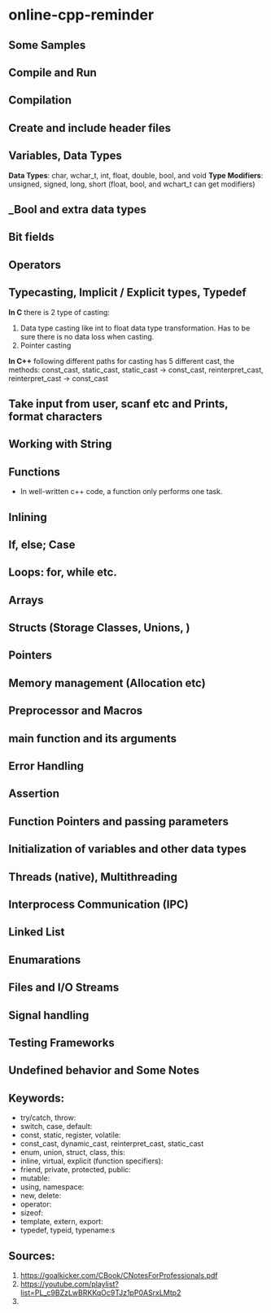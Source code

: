 # online-cpp-reminder


## Some Samples

## Compile and Run
## Compilation 
## Create and include header files

## Variables, Data Types

**Data Types**: char, wchar_t, int, float, double, bool, and void
**Type Modifiers**: unsigned, signed, long, short (float, bool, and wchart_t can get modifiers)

## _Bool and extra data types
## Bit fields
## Operators
## Typecasting, Implicit / Explicit types, Typedef 

**In C** there is 2 type of casting:
1. Data type casting like int to float data type transformation. Has to be sure there is no data loss when casting. 
2. Pointer casting

**In C++** following different paths for casting has 5 different cast, the methods:
const_cast, static_cast, static_cast -> const_cast, reinterpret_cast, reinterpret_cast -> const_cast


## Take input from user, scanf etc and Prints, format characters
## Working with String
## Functions
 - In well-written c++ code, a function only performs one task.
## Inlining
## If, else; Case
## Loops: for, while etc. 
## Arrays
## Structs (Storage Classes, Unions, )
## Pointers
## Memory management (Allocation etc)

## Preprocessor and Macros
## **main** function and its arguments

## Error Handling
## Assertion

## Function Pointers and passing parameters

## Initialization of variables and other data types

## Threads (native), Multithreading 

## Interprocess Communication (IPC) 

## Linked List
## Enumarations

## Files and I/O Streams

## Signal handling

## Testing Frameworks

## Undefined behavior and Some Notes

## Keywords:
- try/catch, throw:
- switch, case, default:
- const, static, register, volatile:
- const_cast, dynamic_cast, reinterpret_cast, static_cast
- enum, union, struct, class, this:
- inline, virtual, explicit (function specifiers):
- friend, private, protected, public:
- mutable:
- using, namespace:
- new, delete:
- operator:
- sizeof:
- template, extern, export:
- typedef, typeid, typename:s

## **Sources:**
1. https://goalkicker.com/CBook/CNotesForProfessionals.pdf
2. https://youtube.com/playlist?list=PL_c9BZzLwBRKKqOc9TJz1pP0ASrxLMtp2
3. 
